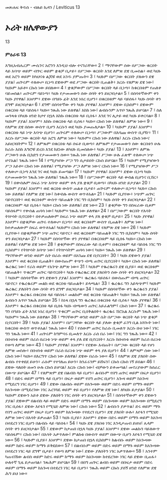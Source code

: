﻿
መጽሐፍ ቅዱስ - ብሉይ ኪዳን / Leviticus 13
# ኦሪት ዘሌዋውያን
13
### ምዕራፍ 13
እግዚአብሔርም ሙሴንና አሮንን እንዲህ ብሎ ተናገራቸው።
2 ፤ ማናቸውም ሰው በሥጋው ቁርበት ላይ እባጭ ወይም ብጕር ወይም ቋቁቻ ቢታይ፥ በሥጋው ቁርበት እንደ ለምጽ ደዌ ቢመስል፥ ወደ ካህኑ ወደ አሮን ወይም ከካህናቱ ልጆቹ ወደ አንዱ ያምጡት።
3 ፤ ካህኑም በሥጋው ቁርበት ያለውን ደዌ ያያል፤ ጠጕሩም ተለውጦ ቢነጣ ደዌውም ወደ ሥጋው ቁርበት ቢጠልቅ፥ እርሱ የለምጽ ደዌ ነው፤ ካህኑም አይቶ። ርኩስ ነው ይበለው።
4 ፤ ቋቁቻውም በሥጋው ቁርበት ላይ ቢነጣ፥ ከቁርበቱም የጠለቀ ባይመስል፥ ጠጕሩም ባይነጣ፥ ካህኑ የታመመውን ሰው ሰባት ቀን ይዘጋበታል።
5 ፤ በሰባተኛውም ቀን ካህኑ ያየዋል፤ እነሆም፥ ደዌው በዓይኑ ፊት እንደ ነበረ ቢሆን፥ በቁርበቱም ላይ ባይሰፋ፥ ካህኑ ሰባት ቀን ደግሞ ይዘጋበታል።
6 ፤ ደግሞ በሰባተኛው ቀን ካህኑ ያየዋል፤ እነሆም፥ ደዌው ቢከስም፥ ደዌውም በቁርበቱ ላይ ባይሰፋ፥ ካህኑ። ንጹሕ ነው ይለዋል፤ እከክ ነው፤ ልብሱንም አጥቦ ንጹሕ ይሆናል።
7 ፤ ስለ መንጻቱ በካህኑ ዘንድ ከታየ በኋላ እከኩ በቁርበቱ ላይ ቢሰፋ፥ እንደ ገና ሊታይ ወደ ካህኑ ይቀርባል።
8 ፤ ካህኑም ያያል፤ እነሆም፥ እከኩ በቁርበቱ ላይ ቢሰፋ፥ ካህኑ። ርኩስ ነው ይለዋል፤ ለምጽ ነው።
9 ፤ የለምጽ ደዌ በሰው ውስጥ ቢሆን እርሱን ወደ ካህኑ ያመጡለታል።
10 ፤ ካህኑም ያያል፤ እነሆም፥ በቁርበቱ ላይ ነጭ እባጭ ቢሆን፥ ጠጕሩም ተለውጦ ቢነጣ፥ ሥጋውም በእባጩ ውስጥ ቢያዥ፥
11 ፤ እርሱ በሥጋው ቁርበት ላይ አሮጌ ለምጽ ነው፥ ካህኑም። ርኩስ ነው ይለዋል፤ እርሱ ርኩስ ነውና አይዘጋበትም።
12 ፤ ለምጹም በቁርበቱ ላይ ሰፍቶ ቢወጣ፥ ለምጹም የታመመውን ሰው ቁርበቱን ሁሉ ከራሱ እስከ እግሮቹ ድረስ እንደ ከደነው ለካህኑ ቢመስለው፥ ካህኑ ያያል፤
13 ፤ እነሆም፥ ለምጹ ሥጋውን ሁሉ ቢከድን የታመመውን ሰው። ንጹሕ ነው ይለዋል፤ ሥጋው ሁሉ ፈጽሞ ተለውጦ ነጭ ሆኖአል፤ ንጹሕ ነው።
14 ፤ የሚያዠው ሥጋ ግን ሲታይበት ርኩስ ይሆናል።
15 ፤ ካህኑም የሚያዠውን ሥጋ አይቶ። ርኩስ ነው ይለዋል፤ የሚያዠው ሥጋ ለምጽ ነውና ርኩስ ነው።
16 ፤ የሚያዠውም ሥጋ ተለውጦ ቢነጣ እንደ ገና ወደ ካህኑ ይመጣል።
17 ፤ ካህኑም ያየዋል፤ እነሆም፥ ደዌው ቢነጣ ካህኑ የታመመውን። ንጹሕ ነው ይለዋል፤ ንጹሕ ነው።
18 ፤ በሥጋውም ቁርበት ላይ ቍስል ቢሆንና ቢሽር፥
19 ፤ በቍስሉም ስፍራ ነጭ እባጭ ወይም ቀላ ያለ ቋቁቻ ቢወጣ፥ በካህኑ ዘንድ ይታያል።
20 ፤ ካህኑም ያያል፤ እነሆም፥ ወደ ቁርበቱ ውስጥ ጠልቆ ቢታይ፥ ጠጕሩም ተለውጦ ቢነጣ፥ ካህኑ። ርኩስ ነው ይለዋል፤ የለምጽ ደዌ ነው፤ ከቍስሉ ውስጥ ወጥቶአል።
21 ፤ ካህኑም ቢያየው፥ ነጭም ጠጕር ባይኖርበት፥ ወደ ቁርበቱም ውስጥ ባይጠልቅ ነገር ግን ቢከስም፥ ካህኑ ሰባት ቀን ይዘጋበታል።
22 ፤ በቁርበቱም ላይ ቢሰፋ፥ ካህኑ። ርኩስ ነው ይለዋል፤ ደዌ ነው።
23 ፤ ቋቁቻው ግን በስፍራው ቢቆም ባይሰፋም፥ የቍስል ጠባሳ ነው፤ ካህኑም። ንጹሕ ነው ይለዋል።
24 ፤ በሥጋውም ቁርበት የእሳት ትኵሳት ቢኖርበት፥ በተቃጠለውም ስፍራ ነጭ ወይም ቀላ ያለ ቋቁቻ ቢታይ፥
25 ፤ ካህኑ ያየዋል፤ እነሆም፥ በቋቁቻው ጠጕሩ ተለውጦ ቢነጣ፥ ወደ ቁርበቱም ውስጥ ቢጠልቅ፥ ለምጽ ነው፤ ከተቃጠለውም ስፍራ ወጥቶአል፤ ካህኑም። ርኩስ ነው ይለዋል፤ የለምጽ ደዌ ነው።
26 ፤ ካህኑም ቢያየው፥ በቋቁቻውም ነጭ ጠጕር ባይኖር፥ ወደ ቁርበቱም ባይጠልቅ ነገር ግን ቢከስም፥ ካህኑ ሰባት ቀን ይዘጋበታል።
27 ፤ ካህኑም በሰባተኛው ቀን ያየዋል፤ በቁርበቱም ላይ ቢሰፋ ካህኑ። ርኩስ ነው ይለዋል፤ የለምጽ ደዌ ነው።
28 ፤ ቋቁቻውም በስፍራው ላይ ቢቆም፥ በቁርበቱም ላይ ባይሰፋ ነገር ግን ቢከስም፥ የትኵሳት እባጭ ነው፤ የትኵሳትም ጠባሳ ነውና ካህኑ። ንጹሕ ነው ይለዋል።
29 ፤ ማናቸውም ወንድ ወይም ሴት በራሱ ወይም በአገጩ ደዌ ቢኖርበት፥
30 ፤ ካህኑ ደዌውን ያያል፤ እነሆም፥ ወደ ቁርበቱ ቢጠልቅ፥ በውስጡም ቀጭን ብጫ ጠጕር ቢኖርበት፥ ካህኑ። ርኩስ ነው ይለዋል፤ ቈረቈር ነው፤ የራስ ወይም የአገጭ ለምጽ ነው።
31 ፤ ካህኑም የቈረቈሩን ደዌ ቢያይ፥ ወደ ቁርበቱም ባይጠልቅ፥ ጥቁርም ጠጕር ባይኖርበት፥ ካህኑ የቈረቈር ደዌ ያለበትን ሰው ሰባት ቀን ይዘጋበታል።
32 ፤ ካህኑም በሰባተኛው ቀን ደዌውን ያያል፤ እነሆም፥ ቈረቈሩ ባይሰፋ፥ በውስጡም ብጫ ጠጕር ባይኖር፥ የቈረቈሩም መልክ ወደ ቁርበቱ ባይጠልቅ፥ ይላጫል፥
33 ፤ ቈረቈሩ ግን አይላጭም፤ ካህኑም ቈረቈር ያለበትን ሰው ሰባት ቀን ደግሞ ይዘጋበታል።
34 ፤ ካህኑም በሰባተኛው ቀን ቈረቈሩን ያያል፤ እነሆም፥ ቈረቈሩ በቁርበቱ ላይ ባይሰፋ፥ መልኩም ወደ ቁርበቱ ባይጠልቅ፥ ካህኑ። ንጹሕ ነው ይለዋል፤ ልብሱን አጥቦ ንጹሕ ይሆናል።
35 ፤ ከነጻ በኋላ ግን ቈረቈሩ በቁርበቱ ላይ ቢሰፋ፥ ካህኑ ያየዋል፤
36 ፤ እነሆም፥ ቈረቈሩ በቁርበቱ ላይ ቢሰፋ ካህኑ ብጫውን ጠጕር አይፈልግም፤ ርኩስ ነው።
37 ፤ ቈረቈሩ ግን በዓይኑ ፊት እንደ ነበረ ቢሆን፥ ጥቁርም ጠጕር ቢበቅልበት፥ ቈረቈሩ ሽሮአል እርሱም ንጹሕ ነው፤ ካህኑም። ንጹሕ ነው ይለዋል።
38 ፤ ማናቸውም ወንድ ወይም ሴት በሥጋው ቁርበት ላይ ነጭ ቋቁቻ ቢኖርበት፥
39 ፤ ካህኑ ያያል፤ እነሆም፥ በሥጋቸው ቁርበት ላይ ያለው ቋቁቻ ፈገግ ቢል አጓጐት ነው፤ ከቁርበቱ ውስጥ ወጥቶአል፤ ንጹሕ ነው።
40 ፤ የሰውም ጠጕር ከራሱ ቢመለጥ እርሱ ቡሀ ነው፤ ነገር ግን ንጹሕ ነው።
41 ፤ ጠጕሩም ከግምባሩ ቢመለጥ እርሱ ራሰ በራ ነው፤ ነገር ግን ንጹሕ ነው።
42 ፤ በቡሀነቱ ወይም በራሰ በራነቱ ነጭ ወይም ቀላ ያለ ደዌ ቢኖርበት፥ እርሱ ከቡሀነቱ ወይም ከራሰ በራነቱ የወጣ ለምጽ ነው።
43 ፤ ካህኑም ያየዋል፤ እነሆም፥ የደዌው እብጠት፥ በሥጋው ቁርበት ላይ የሆነ ለምጽ መስሎ፥ በቡሀነቱ ወይም በራሰ በራነቱ ነጭ ወይም ቀላ ያለ ቢሆን፥
44 ፤ ለምጻም ሰው ነው፤ ርኩስ ነው፤ ካህኑ። በእርግጥ ርኩስ ነው ይለዋል፤ ደዌው በራሱ ነው።
45 ፤ የለምጽ ደዌ ያለበት ሰው ልብሱ የተቀደደ ይሁን፥ ራሱም የተገለጠ ይሁን፥ ከንፈሩንም ይሸፍን፤ ርኩስ ርኩስ ነኝ ይበል።
46 ፤ ደዌው ባለበት ዘመን ሁሉ ርኩስ ይሆናል፤ እርሱ ርኩስ ነው፤ ብቻውን ይቀመጣል፤ መኖሪያውም ከሰፈር በውጭ ይሆናል።
47 ፤ የለምጽም ደዌ በልብስ ላይ ቢሆን፥ ልብሱም የበግ ጠጕር ወይም በፍታ ቢሆን፥
48 ፤ በድሩ ወይም በማጉ ላይ ቢሆን፥ በፍታ ወይም የበግ ጠጕር ቢሆን፥ አጐዛ ወይም ከአጐዛ የሚደረግ ነገር ቢሆን፥
49 ፤ ደዌው በልብሱ ወይም በአጐዛው ወይም በድሩ ወይም በማጉ ወይም ከአጐዛው በሚደረገው ነገር አረንጓዴ ወይም ቀይ ቢሆን፥ የለምጽ ደዌ ነው፤ ለካህኑ ይታያል።
50 ፤ ካህኑም ደዌውን አይቶ ደዌው ያለበትን ነገር ሰባት ቀን ይዘጋበታል።
51 ፤ በሰባተኛውም ቀን ደዌውን ያያል፤ ደዌውም በልብስ ላይ ወይም በድሩ ወይም በማጉ ወይም በአጐዛው ወይም ከአጐዛው በሚደረግ ነገር ቢሰፋ፥ ደዌው እየፋገ የሚሄድ ለምጽ ነው፤ ርኩስ ነው።
52 ፤ ልብሱን ያቃጥል፤ ድሩ ወይም ማጉ የበግ ጠጕር ወይም በፍታ ቢሆን ወይም ከአጐዛው የተደረገ ቢሆን፥ ደዌ ያለበት ሁሉ፥ እየፋገ የሚሄድ ለምጽ ነውና በእሳት ይቃጠል።
53 ፤ ካህኑ ቢያይ፥ እነሆም፥ ደዌው በድሩ ወይም በማጉ ወይም ከአጐዛ በተደረገ ነገር ቢሆን በልብሱ ላይ ባይሰፋ፥
54 ፤ ካህኑ ደዌ ያለበቱ ነገር እንዲታጠብ ይዘዝ፤ ሌላም ሰባት ቀን ይዘጋበታል።
55 ፤ ደዌውም ከታጠበ በኋላ ካህኑ ያያል፤ እነሆም፥ ደዌው መልኩን ባይለውጥ ባይሰፋም፥ ርኩስ ነው፤ በእሳት አቃጥለው፤ ምልክቱ በውስጥ ወይም በውጭ ቢሆን እየፋገ የሚሄድ ደዌ ነው።
56 ፤ ካህኑም ቢያይ፥ እነሆም፥ ደዌው ከታጠበ በኋላ ቢከስም፥ ከልብሱ ወይም ከአጐዛው ወይም ከድሩ ወይም ከማጉ ይቅደደው።
57 ፤ በልብሱም ወይም በድሩ ወይም በማጉ ወይም ከአጐዛው በተደረገ ነገር ላይ ደግሞ ቢታይ፥ የወጣ ለምጽ ነው፤ ደዌው ያለበትን ነገር አቃጥለው።
58 ፤ አንተም ካጠብኸው ልብስ ወይም ከድሩ ወይም ከማጉ ወይም ከአጐዛው ከተደረገው ነገር ላይ ደዌው ቢጠፋ፥ ሁለተኛ ጊዜ ይታጠባል፥ ንጹሕም ይሆናል።
59 ፤ በበግ ጠጕር ልብስ ወይም በበፍታ ወይም በድሩ ወይም በማጉ ወይም ከአጐዛ በተደረገ ነገር ላይ ቢሆን፥ ንጹሕ ወይም ርኩስ ያሰኝ ዘንድ የለምጽ ደዌ ሕግ ይህ ነው። 
